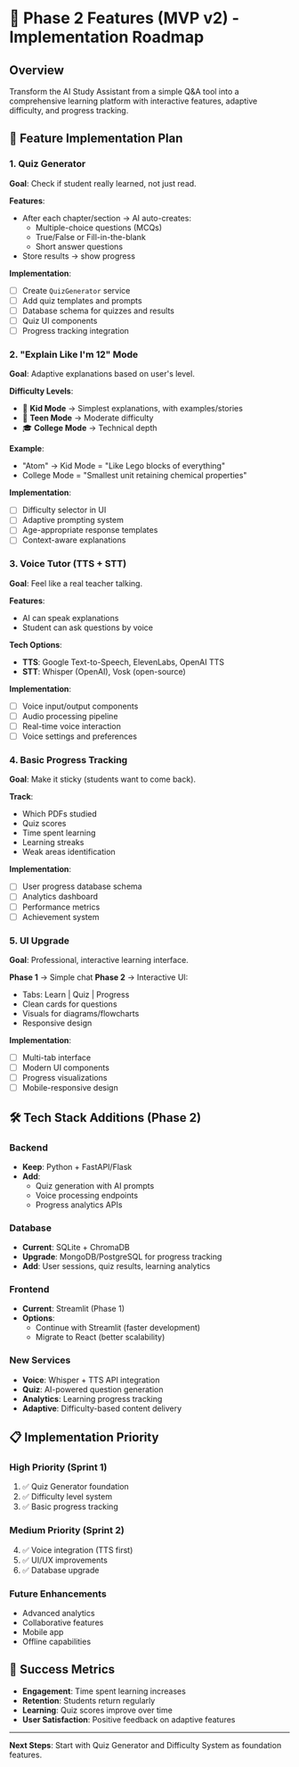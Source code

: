 # 🚀 Phase 2 Features (MVP v2) - Implementation Roadmap

## Overview
Transform the AI Study Assistant from a simple Q&A tool into a comprehensive learning platform with interactive features, adaptive difficulty, and progress tracking.

## 🎯 Feature Implementation Plan

### 1. Quiz Generator
**Goal**: Check if student really learned, not just read.

**Features**:
- After each chapter/section → AI auto-creates:
  - Multiple-choice questions (MCQs)
  - True/False or Fill-in-the-blank
  - Short answer questions
- Store results → show progress

**Implementation**:
- [ ] Create `QuizGenerator` service
- [ ] Add quiz templates and prompts
- [ ] Database schema for quizzes and results
- [ ] Quiz UI components
- [ ] Progress tracking integration

### 2. "Explain Like I'm 12" Mode
**Goal**: Adaptive explanations based on user's level.

**Difficulty Levels**:
- 👶 **Kid Mode** → Simplest explanations, with examples/stories
- 🧑 **Teen Mode** → Moderate difficulty
- 🎓 **College Mode** → Technical depth

**Example**:
- "Atom" → Kid Mode = "Like Lego blocks of everything"
- College Mode = "Smallest unit retaining chemical properties"

**Implementation**:
- [ ] Difficulty selector in UI
- [ ] Adaptive prompting system
- [ ] Age-appropriate response templates
- [ ] Context-aware explanations

### 3. Voice Tutor (TTS + STT)
**Goal**: Feel like a real teacher talking.

**Features**:
- AI can speak explanations
- Student can ask questions by voice

**Tech Options**:
- **TTS**: Google Text-to-Speech, ElevenLabs, OpenAI TTS
- **STT**: Whisper (OpenAI), Vosk (open-source)

**Implementation**:
- [ ] Voice input/output components
- [ ] Audio processing pipeline
- [ ] Real-time voice interaction
- [ ] Voice settings and preferences

### 4. Basic Progress Tracking
**Goal**: Make it sticky (students want to come back).

**Track**:
- Which PDFs studied
- Quiz scores
- Time spent learning
- Learning streaks
- Weak areas identification

**Implementation**:
- [ ] User progress database schema
- [ ] Analytics dashboard
- [ ] Performance metrics
- [ ] Achievement system

### 5. UI Upgrade
**Goal**: Professional, interactive learning interface.

**Phase 1** → Simple chat
**Phase 2** → Interactive UI:
- Tabs: Learn | Quiz | Progress
- Clean cards for questions
- Visuals for diagrams/flowcharts
- Responsive design

**Implementation**:
- [ ] Multi-tab interface
- [ ] Modern UI components
- [ ] Progress visualizations
- [ ] Mobile-responsive design

## 🛠️ Tech Stack Additions (Phase 2)

### Backend
- **Keep**: Python + FastAPI/Flask
- **Add**: 
  - Quiz generation with AI prompts
  - Voice processing endpoints
  - Progress analytics APIs

### Database
- **Current**: SQLite + ChromaDB
- **Upgrade**: MongoDB/PostgreSQL for progress tracking
- **Add**: User sessions, quiz results, learning analytics

### Frontend
- **Current**: Streamlit (Phase 1)
- **Options**: 
  - Continue with Streamlit (faster development)
  - Migrate to React (better scalability)

### New Services
- **Voice**: Whisper + TTS API integration
- **Quiz**: AI-powered question generation
- **Analytics**: Learning progress tracking
- **Adaptive**: Difficulty-based content delivery

## 📋 Implementation Priority

### High Priority (Sprint 1)
1. ✅ Quiz Generator foundation
2. ✅ Difficulty level system
3. ✅ Basic progress tracking

### Medium Priority (Sprint 2)
4. ✅ Voice integration (TTS first)
5. ✅ UI/UX improvements
6. ✅ Database upgrade

### Future Enhancements
- Advanced analytics
- Collaborative features
- Mobile app
- Offline capabilities

## 🎯 Success Metrics
- **Engagement**: Time spent learning increases
- **Retention**: Students return regularly
- **Learning**: Quiz scores improve over time
- **User Satisfaction**: Positive feedback on adaptive features

---

**Next Steps**: Start with Quiz Generator and Difficulty System as foundation features.
